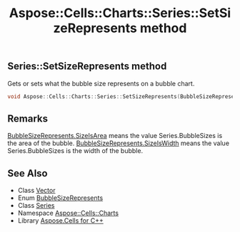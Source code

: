 ﻿---
title: Aspose::Cells::Charts::Series::SetSizeRepresents method
linktitle: SetSizeRepresents
second_title: Aspose.Cells for C++ API Reference
description: 'Aspose::Cells::Charts::Series::SetSizeRepresents method. Gets or sets what the bubble size represents on a bubble chart in C++.'
type: docs
weight: 7400
url: /cpp/aspose.cells.charts/series/setsizerepresents/
---
## Series::SetSizeRepresents method


Gets or sets what the bubble size represents on a bubble chart.

```cpp
void Aspose::Cells::Charts::Series::SetSizeRepresents(BubbleSizeRepresents value)
```

## Remarks


[BubbleSizeRepresents.SizeIsArea](../../bubblesizerepresents/) means the value Series.BubbleSizes is the area of the bubble. [BubbleSizeRepresents.SizeIsWidth](../../bubblesizerepresents/) means the value Series.BubbleSizes is the width of the bubble. 
## See Also

* Class [Vector](../../../aspose.cells/vector/)
* Enum [BubbleSizeRepresents](../../bubblesizerepresents/)
* Class [Series](../)
* Namespace [Aspose::Cells::Charts](../../)
* Library [Aspose.Cells for C++](../../../)
